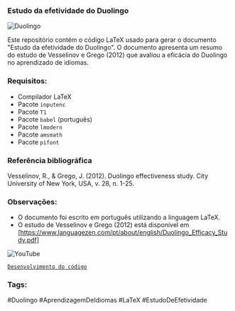### Estudo da efetividade do Duolingo

![Duolingo](https://ziadoua.github.io/m3-Markdown-Badges/badges/Duolingo/duolingo2.svg)

Este repositório contém o código LaTeX usado para gerar o documento "Estudo da efetividade do Duolingo". O documento apresenta um resumo do estudo de Vesselinov e Grego (2012) que avaliou a eficácia do Duolingo no aprendizado de idiomas.

### Requisitos:

* Compilador LaTeX
* Pacote `inputenc`
* Pacote `T1`
* Pacote `babel` (português)
* Pacote `lmodern`
* Pacote `amsmath`
* Pacote `pifont`

### Referência bibliográfica

Vesselinov, R., & Grego, J. (2012). Duolingo effectiveness study. City University of New York, USA, v. 28, n. 1-25.

### Observações:

* O documento foi escrito em português utilizando a linguagem LaTeX.
* O estudo de Vesselinov e Grego (2012) está disponível em [https://www.languagezen.com/pt/about/english/Duolingo_Efficacy_Study.pdf]

![YouTube](https://img.shields.io/badge/YouTube-%23FF0000.svg?style=for-the-badge&logo=YouTube&logoColor=white)

[`Desenvolvimento do código`](https://www.youtube.com/watch?v=rHdMcAdkqB0&list=PLZpH1iUcDo5imkX76BlUiDaQ5yJxYUlxi&index=2)

### Tags:

#Duolingo #AprendizagemDeIdiomas #LaTeX #EstudoDeEfetividade


